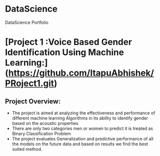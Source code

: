 # DataScience
DataScience Portfolio

# [Project 1 :Voice Based Gender Identification Using Machine Learning:] (https://github.com/ItapuAbhishek/PRoject1.git)
## Project Overview:
* The project is aimed at analyzing the effectiveness and performance of different machine learning Algorithms in its ability to identify gender based on the acoustic properties
* There are only two categories men or women to predict it is treated as Binary Classification Problem
* The project evaluates Generalization and predictive performance of all the models on the future data and based on results we find the best suited method.

